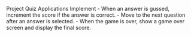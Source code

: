 Project
    Quiz Applications
    Implement
    - When an answer is gussed, increment the score if the answer is correct.
    - Move to the next question after an answer is selected.
    - When the game is over, show a game over screen and display the final score.
